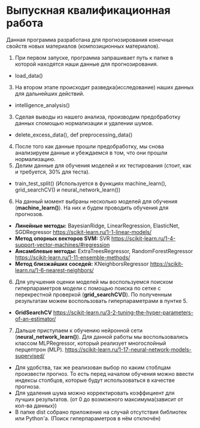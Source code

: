 # Выпускная квалификационная работа
Данная программа разработана для прогнозирования конечных свойств новых материалов (композиционных материалов). 

1. При первом запуске, программа запрашивает путь к папке в которой находятся наши данные для прогнозирования.
* load_data()
3. На втором этапе происходит разведка(исследование) наших данных для дальнейших действий.
* intelligence_analysis()
3. Сделая выводы из нашего анализа, производим предобработку данных спомощью нормализации и удалении шумов.
* delete_excess_data(), def preprocessing_data()
4. После того как данные прошли предобработку, мы снова анализируем данные и убеждаемся в том, что они прошли нормализацию.
5. Делим данные для обучения моделей и их тестирования (стоит, как и требуется, 30% для теста).
* train_test_split() (Используется в функциях machine_learn(), grid_searchCV() и neural_network_learn())
6. На данный момент выбраны несколько моделей для обучения (**machine_learn()**). На них и будем проводить обучения для прогнозов.
* **Линейные методы:** BayesianRidge, LinearRegression, ElasticNet, SGDRegressor
https://scikit-learn.ru/1-1-linear-models/
* **Метод опорных векторов SVM:** SVR
https://scikit-learn.ru/1-4-support-vector-machines/#regression 
* **Ансамблевые методы:** ExtraTreesRegressor, RandomForestRegressor
https://scikit-learn.ru/1-11-ensemble-methods/ 
* **Метод близжайших соседей:** KNeighborsRegressor
https://scikit-learn.ru/1-6-nearest-neighbors/
6. Для улучшения оценки моделей мы воспользуемся поиском гиперпараметров модели с помощью поиска по сетке с перекрестной проверкой (**grid_searchCV()**). По полученным результатам можем воспользовать гиперпараметрами в пунтке 5.
* **GridSearchCV**
https://scikit-learn.ru/3-2-tuning-the-hyper-parameters-of-an-estimator/ 
7. Дальше приступаем к обучению нейронной сети (**neural_network_learn()**). Для данной работы мы воспользовались классом MLPRegressor, который реализует многослойный перцептрон (MLP).
https://scikit-learn.ru/1-17-neural-network-models-supervised/ 

* Для удобства, так же реализован выбор по каким стоблцам произвести прогноз. То есть перед началом обучения можно ввести индексы столбцов, которые будут использоваться в качестве прогноза.
* Для удаления шума можно корректировать коэффициент для лучших результатов. (от 0 до возможного максимума(зависит от кол-ва данных)) 
* В папке dist собрано приложение на случай отсутствия библиотек или Python'а. (Поиск гиперпараметров в нём отключён)
